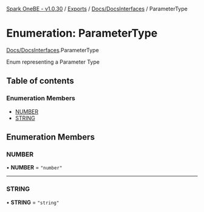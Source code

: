 [Spark OneBE - v1.0.30](../README.md) / [Exports](../modules.md) / [Docs/DocsInterfaces](../modules/Docs_DocsInterfaces.md) / ParameterType

# Enumeration: ParameterType

[Docs/DocsInterfaces](../modules/Docs_DocsInterfaces.md).ParameterType

Enum representing a Parameter Type

## Table of contents

### Enumeration Members

- [NUMBER](Docs_DocsInterfaces.ParameterType.md#number)
- [STRING](Docs_DocsInterfaces.ParameterType.md#string)

## Enumeration Members

### NUMBER

• **NUMBER** = ``"number"``

___

### STRING

• **STRING** = ``"string"``
